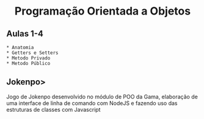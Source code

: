 <h1 align="center"> Programação Orientada a Objetos </h1>

## <b>Aulas 1-4</b>
    * Anatomia
    * Getters e Setters
    * Metodo Privado
    * Metodo Público

## <b>Jokenpo></b>

Jogo de Jokenpo desenvolvido no módulo de POO da Gama, elaboração de uma interface de linha de comando com NodeJS e fazendo uso das estruturas de classes com Javascript